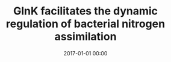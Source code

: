 ---
layout: page-no-sidebar
title: "GlnK facilitates the dynamic regulation of bacterial nitrogen assimilation"
date: 2017-01-01 00:00
categories: [dynamical systems, systems biology]
authors: Gosztolai, A., Schumacher, J., Behrends, V., Bundy, J. G., Heydenreich, F., Bennett, M. H., Buck, M., Barahona, M.
journal: Biophysical Journal
year: 2017
paperurl: https://www.cell.com/biophysj/fulltext/S0006-3495(17)30428-9
codeurl: https://figshare.com/articles/dataset/Proteomic_metabolic_data_and_mathematical_model_of_nitrogen_assimilation/4880003
---
